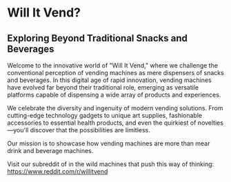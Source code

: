 # Will It Vend?

## Exploring Beyond Traditional Snacks and Beverages

Welcome to the innovative world of "Will It Vend," where we challenge the conventional perception of vending machines as mere dispensers of snacks and beverages. In this digital age of rapid innovation, vending machines have evolved far beyond their traditional role, emerging as versatile platforms capable of dispensing a wide array of products and experiences.

We celebrate the diversity and ingenuity of modern vending solutions. From cutting-edge technology gadgets to unique art supplies, fashionable accessories to essential health products, and even the quirkiest of novelties—you'll discover that the possibilities are limitless. 

Our mission is to showcase how vending machines are more than mear drink and beverage machines.

Visit our subreddit of in the wild machines that push this way of thinking:
https://www.reddit.com/r/willitvend
